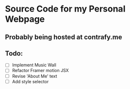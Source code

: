 # Source Code for my Personal Webpage

## Probably being hosted at contrafy.me

## Todo:
- [ ] Implement Music Wall
- [ ] Refactor Framer motion JSX
- [ ] Revise 'About Me' text
- [ ] Add style selector 
